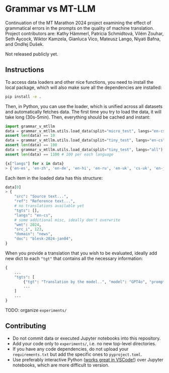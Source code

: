 # Grammar vs MT-LLM

Continuation of the MT Marathon 2024 project examining the effect of grammatical errors in the prompts on the quality of machine translation.
Project contributors are: Kathy Hämmerl, Patrícia Schmidtová, Vilém Zouhar, Seth Aycock, Wiktor Kamzela, Gianluca Vico, Mateusz Lango, Niyati Bafna, and Ondřej Dušek.

Not released publicly yet.

## Instructions

To access data loaders and other nice functions, you need to install the local package, which will also make sure all the dependencies are installed:
```bash
pip install -e .
```

Then, in Python, you can use the loader, which is unified across all datasets and automatically fetches data.
The first time you try to load the data, it will take long (30s-5min). Then, everything should be cached and instant:
```python
import grammar_v_mtllm
data = grammar_v_mtllm.utils.load_data(split="micro_test", langs="en-cs")
assert len(data) == 10
data = grammar_v_mtllm.utils.load_data(split="tiny_test", langs="en-cs")
assert len(data) == 100
data = grammar_v_mtllm.utils.load_data(split="tiny_test", langs="all")
assert len(data) == 1100 # 100 per each language

{x["langs"] for x in data}
> {'en-es', 'en-zh', 'en-de', 'en-hi', 'en-ru', 'en-uk', 'cs-uk', 'en-ja', 'ja-zh', 'en-cs', 'en-is'}
```

Each item in the loaded data has this structure:
```python
data[0]
> {
    "src": "Source text...",
    "ref": "Reference text...",
    # no translations available yet
    "tgts": [],
    "langs": "en-cs",
    # some additional misc, ideally don't overwrite
    "wmt": 2024,
    "src_i", 123,
    "domain": "news",
    "doc": "blesk-2024-jan04",
}
```

When you provide a translation that you wish to be evaluated, ideally add new dict to each `"tgt"` that contains all the necessary information:
```python
{
    ...
    "tgts": [
        {"tgt": "Translation by the model..", "model": "GPT4o", "prompt": "prompt v1", "perturbation": "0.1,character_noise"},
        ...
    ]
    ...
}
```


TODO: organize `experiments/`

## Contributing

- Do not commit data or executed Jupyter notebooks into this repository.
- Add your code only to `experiments/`, i.e. no new top-level directories.
- If you have any code dependencies, do not upload your `requirements.txt` but add the specific ones to `pyproject.toml`.
- Use preferably interactive Python ([works great in VSCode!](https://code.visualstudio.com/docs/python/jupyter-support-py)) over Jupyter notebooks, which are more difficult to version.